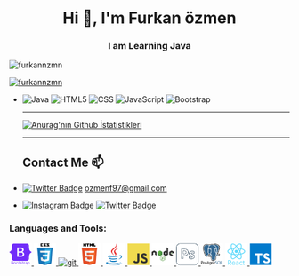 <h1 align="center">Hi 👋, I'm Furkan özmen</h1>
<h3 align="center">I am Learning Java</h3>

<p align="left"> <img src="https://komarev.com/ghpvc/?username=furkannzmn&label=Profile%20views&color=00ffff&style=flat" alt="furkannzmn" /> </p>

<p align="left"> <a href="https://twitter.com/furkannzmn" target="blank"><img src="https://img.shields.io/twitter/follow/furkannzmn?logo=twitter&style=for-the-badge" alt="furkannzmn" /></a> </p>


-
  ![Java](https://img.shields.io/badge/-Java-333333?style=flat&logo=java)
  ![HTML5](https://img.shields.io/badge/-HTML5-333333?style=flat&logo=HTML5)
  ![CSS](https://img.shields.io/badge/-CSS-333333?style=flat&logo=CSS3&logoColor=1572B6)
  ![JavaScript](https://img.shields.io/badge/-JavaScript-333333?style=flat&logo=javascript)
  ![Bootstrap](https://img.shields.io/badge/-Bootstrap-333333?style=flat&logo=bootstrap&logoColor=563D7C)
  
    ---------------------------------------------------------------------------------------------------------------------------------------------

  
  
  [![Anurag'nın Github İstatistikleri](https://github-readme-stats.vercel.app/api?username=furkannzmnn)](https://github.com/anuraghazra/github-readme-stats)


  
  ---------------------------------------------------------------------------------------------------------------------------------------------
  
  ## Contact Me 📫
 
- [![Twitter Badge](https://img.shields.io/badge/Gmail-D14836?style=for-the-badge&logo=gmail&logoColor=white)]() ozmenf97@gmail.com 
- [![Instagram Badge](https://img.shields.io/badge/Furkanözmen-follow%20on%20instagram-purple?style=for-the-badge&logo=instagram)](https://instagram.com/furkannzmn?igshid=bn1hsajmm6kp) 
  [![Twitter Badge](https://img.shields.io/badge/Furkanözmen-follow%20on%20twitter-blue?style=for-the-badge&logo=twitter)](https://twitter.com/Furkannzmn) 

  
  

<h3 align="left">Languages and Tools:</h3>
<p align="left"> <a href="https://getbootstrap.com" target="_blank"> <img src="https://raw.githubusercontent.com/devicons/devicon/master/icons/bootstrap/bootstrap-plain-wordmark.svg" alt="bootstrap" width="40" height="40"/> </a> <a href="https://www.w3schools.com/css/" target="_blank"> <img src="https://raw.githubusercontent.com/devicons/devicon/master/icons/css3/css3-original-wordmark.svg" alt="css3" width="40" height="40"/> </a> <a href="https://git-scm.com/" target="_blank"> <img src="https://www.vectorlogo.zone/logos/git-scm/git-scm-icon.svg" alt="git" width="40" height="40"/> </a> <a href="https://www.w3.org/html/" target="_blank"> <img src="https://raw.githubusercontent.com/devicons/devicon/master/icons/html5/html5-original-wordmark.svg" alt="html5" width="40" height="40"/> </a> <a href="https://www.java.com" target="_blank"> <img src="https://raw.githubusercontent.com/devicons/devicon/master/icons/java/java-original.svg" alt="java" width="40" height="40"/> </a> <a href="https://developer.mozilla.org/en-US/docs/Web/JavaScript" target="_blank"> <img src="https://raw.githubusercontent.com/devicons/devicon/master/icons/javascript/javascript-original.svg" alt="javascript" width="40" height="40"/> </a> <a href="https://nodejs.org" target="_blank"> <img src="https://raw.githubusercontent.com/devicons/devicon/master/icons/nodejs/nodejs-original-wordmark.svg" alt="nodejs" width="40" height="40"/> </a> <a href="https://www.photoshop.com/en" target="_blank"> <img src="https://raw.githubusercontent.com/devicons/devicon/master/icons/photoshop/photoshop-line.svg" alt="photoshop" width="40" height="40"/> </a> <a href="https://www.postgresql.org" target="_blank"> <img src="https://raw.githubusercontent.com/devicons/devicon/master/icons/postgresql/postgresql-original-wordmark.svg" alt="postgresql" width="40" height="40"/> </a> <a href="https://reactjs.org/" target="_blank"> <img src="https://raw.githubusercontent.com/devicons/devicon/master/icons/react/react-original-wordmark.svg" alt="react" width="40" height="40"/> </a> <a href="https://www.typescriptlang.org/" target="_blank"> <img src="https://raw.githubusercontent.com/devicons/devicon/master/icons/typescript/typescript-original.svg" alt="typescript" width="40" height="40"/> </a> </p>
